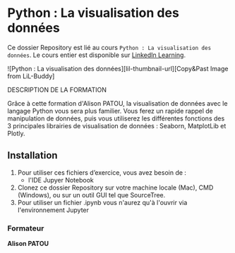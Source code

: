 # Python : La visualisation des données

Ce dossier Repository est lié au cours `Python : La visualisation des données`. Le cours entier est disponible sur [LinkedIn Learning][lil-course-url].

![Python : La visualisation des données][lil-thumbnail-url][Copy&Past Image from LiL-Buddy] 

DESCRIPTION DE LA FORMATION

Grâce à cette formation d'Alison PATOU, la visualisation de données avec le langage Python vous sera plus familier. Vous ferez un rapide rappel de manipulation de données, puis vous utiliserez les différentes fonctions des 3 principales librairies de visualisation de données : Seaborn, MatplotLib et Plotly.


## Installation

1. Pour utiliser ces fichiers d’exercice, vous avez besoin de : 
   - l'IDE Jupyer Notebook
2. Clonez ce dossier Repository sur votre machine locale (Mac), CMD (Windows), ou sur un outil GUI tel que SourceTree. 
3. Pour utiliser un fichier .ipynb vous n'aurez qu'à l'ouvrir via l'environnement Jupyter


### Formateur

**Alison PATOU** 





[lil-course-url]:www.linkedin.com
